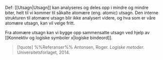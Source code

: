 Def:
[[Utsagn|Utsagn]] kan analyseres og deles opp i mindre og mindre biter, helt til vi kommer til såkalte atomære (eng. atomic) utsagn. Den interne strukturen til atomære utsagn blir ikke analysert videre, og hva som er våre atomære utsagn, kan vil velge fritt. 

Fra atomære utsagn kan vi bygge opp sammensatte utsagn ved hjelp av [[Konnektiv og logiske symboler x|logiske bindeord]].

> [!quote] %%Referanser%%
Antonsen, Roger. *Logiske metoder*. Universitetsforlaget, 2014.